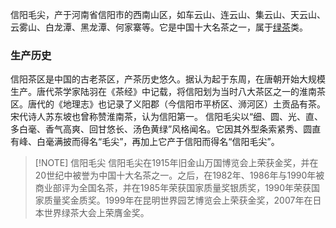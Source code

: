 信阳毛尖，产于河南省信阳市的西南山区，如车云山、连云山、集云山、天云山、云雾山、白龙潭、黑龙潭、何家寨等。它是中国十大名茶之一，属于[绿茶](中国的茶叶六大分类)类。
### 生产历史
信阳茶区是中国的古老茶区，产茶历史悠久。据认为起于东周，在唐朝开始大规模生产。唐代茶学家陆羽在《茶经》中记载，将信阳划为当时八大茶区之一的淮南茶区。唐代的《地理志》也记录了义阳郡（今信阳市平桥区、浉河区）土贡品有茶。宋代诗人苏东坡也曾称赞淮南茶，认为信阳第一。
信阳毛尖以“细、圆、光、直、多白毫、香气高爽、回甘悠长、汤色黄绿”风格闻名。它因其外型条索紧秀、圆直有峰、白毫满披而得名“毛尖”，再加上它产于信阳而得名“信阳毛尖”。

> [!NOTE] 信阳毛尖
> 信阳毛尖在1915年旧金山万国博览会上荣获金奖，并在20世纪中被誉为中国十大名茶之一。之后，在1982年、1986年与1990年被商业部评为全国名茶，并在1985年荣获国家质量奖银质奖，1990年荣获国家质量奖金质奖。1999年在昆明世界园艺博览会上荣获金奖，2007年在日本世界绿茶大会上荣膺金奖。


